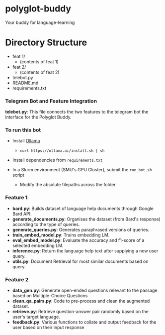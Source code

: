 # polyglot-buddy
Your buddy for language-learning 

# Directory Structure
- feat 1/
  - (contents of feat 1)
- feat 2/
  - (contents of feat 2)
- telebot.py
- README.md
- requirements.txt

### Telegram Bot and Feature Integration
**telebot.py**: This file connects the two features to the telegram bot the interface for the Polyglot Buddy.

### To run this bot
- Install [Ollama](https://github.com/jmorganca/ollama/blob/main/docs/linux.md)
  - `curl https://ollama.ai/install.sh | sh`

- Install dependencies from `requirements.txt`

- In a Slurm environment (SMU's GPU Cluster), submit the `run_bot.sh` script 
  - Modify the absolute filepaths across the folder

### Feature 1
- **bard.py**: Builds dataset of language help documents through Google Bard API.
- **generate_documents.py**: Organises the dataset (from Bard's response) according to the type of queries. 
- **generate_queries.py**: Generates paraphrased versions of queries.
- **train_embed_model.py**: Trains embedding LM.
- **eval_embed_model.py**: Evaluate the accuracy and f1-score of a selected embedding LM.
- **inference.py**: Return the language help text after supplying a new user query.
- **utils.py**: Document Retrieval for most similar documents based on query.

### Feature 2
- **data_gen.py**: Generate open-ended questions relevant to the passage based on Multiple-Choice Questions
- **clean_qa_pairs.py**: Code to pre-process and clean the augmented dataset.
- **retrieve.py**: Retrieve question-answer pair randomly based on the user's target language.
- **feedback.py**: Various functions to collate and output feedback for the user based on their input response